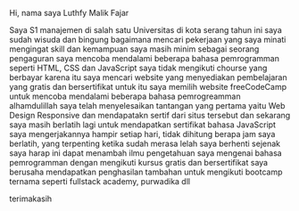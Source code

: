 Hi, nama saya Luthfy Malik Fajar

Saya S1 manajemen di salah satu Universitas di kota serang
tahun ini saya sudah wisuda dan bingung bagaimana mencari pekerjaan yang saya minati mengingat skill dan kemampuan saya masih minim
sebagai seorang pengaguran saya mencoba mendalami beberapa bahasa pemrogramman seperti HTML, CSS dan JavaScript
saya tidak mengikuti chourse yang berbayar karena itu saya mencari website yang menyediakan pembelajaran yang gratis dan bersertifikat
untuk itu saya memilih website freeCodeCamp untuk mencoba mendalami beberapa bahasa pemrogreamman
alhamdulillah saya telah menyelesaikan tantangan yang pertama yaitu Web Design Responsive dan mendapatakn sertif dari situs tersebut 
dan sekarang saya masih berlatih lagi untuk mendapatkan sertifikat bahasa JavaScript
saya mengerjakannya hampir setiap hari, tidak dihitung berapa jam saya berlatih, yang terpenting ketika sudah merasa lelah saya berhenti sejenak
saya harap ini dapat menambah ilmu pengetahuan saya mengenai bahasa pemrogramman dengan mengikuti kursus gratis dan bersertifikat
saya berusaha mendapatkan penghasilan tambahan untuk mengikuti bootcamp ternama seperti fullstack academy, purwadika dll


terimakasih 

